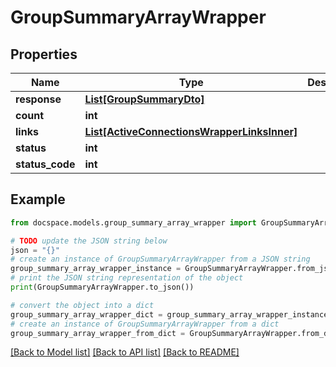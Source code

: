 # GroupSummaryArrayWrapper


## Properties

Name | Type | Description | Notes
------------ | ------------- | ------------- | -------------
**response** | [**List[GroupSummaryDto]**](GroupSummaryDto.md) |  | [optional] 
**count** | **int** |  | [optional] 
**links** | [**List[ActiveConnectionsWrapperLinksInner]**](ActiveConnectionsWrapperLinksInner.md) |  | [optional] 
**status** | **int** |  | [optional] 
**status_code** | **int** |  | [optional] 

## Example

```python
from docspace.models.group_summary_array_wrapper import GroupSummaryArrayWrapper

# TODO update the JSON string below
json = "{}"
# create an instance of GroupSummaryArrayWrapper from a JSON string
group_summary_array_wrapper_instance = GroupSummaryArrayWrapper.from_json(json)
# print the JSON string representation of the object
print(GroupSummaryArrayWrapper.to_json())

# convert the object into a dict
group_summary_array_wrapper_dict = group_summary_array_wrapper_instance.to_dict()
# create an instance of GroupSummaryArrayWrapper from a dict
group_summary_array_wrapper_from_dict = GroupSummaryArrayWrapper.from_dict(group_summary_array_wrapper_dict)
```
[[Back to Model list]](../README.md#documentation-for-models) [[Back to API list]](../README.md#documentation-for-api-endpoints) [[Back to README]](../README.md)


